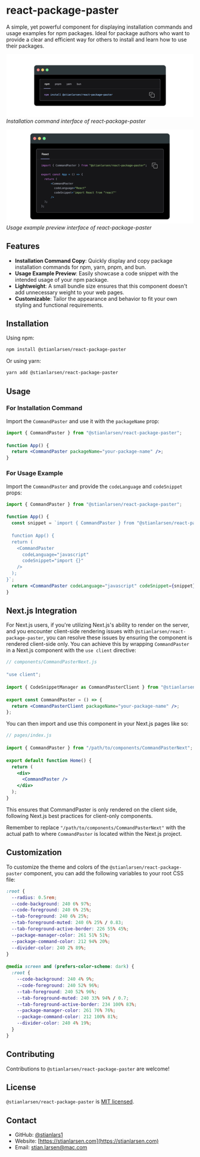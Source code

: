# react-package-paster

A simple, yet powerful component for displaying installation commands and usage examples for npm packages. Ideal for package authors who want to provide a clear and efficient way for others to install and learn how to use their packages.

![Installation Command Preview](https://github.com/Stianlars1/react-package-paster/blob/6a5955ce2dd954c06004851829502681268a07c6/images/packageManager.png)
_Installation command interface of react-package-paster_

![Usage Example Preview](https://github.com/Stianlars1/react-package-paster/blob/6a5955ce2dd954c06004851829502681268a07c6/images/codeSnippet.png)
_Usage example preview interface of react-package-paster_

## Features

- **Installation Command Copy**: Quickly display and copy package installation commands for npm, yarn, pnpm, and bun.
- **Usage Example Preview**: Easily showcase a code snippet with the intended usage of your npm package.
- **Lightweight**: A small bundle size ensures that this component doesn't add unnecessary weight to your web pages.
- **Customizable**: Tailor the appearance and behavior to fit your own styling and functional requirements.

## Installation

Using npm:

```bash
npm install @stianlarsen/react-package-paster
```

Or using yarn:

```bash
yarn add @stianlarsen/react-package-paster
```

## Usage

### For Installation Command

Import the `CommandPaster` and use it with the `packageName` prop:

```jsx
import { CommandPaster } from "@stianlarsen/react-package-paster";

function App() {
  return <CommandPaster packageName="your-package-name" />;
}
```

### For Usage Example

Import the `CommandPaster` and provide the `codeLanguage` and `codeSnippet` props:

```jsx
import { CommandPaster } from "@stianlarsen/react-package-paster";

function App() {
  const snippet = `import { CommandPaster } from "@stianlarsen/react-package-paster"

  function App() {
  return (
    <CommandPaster
      codeLanguage="javascript"
      codeSnippet="import {}"
    />
  );
}`;
  return <CommandPaster codeLanguage="javascript" codeSnippet={snippet} />;
}
```

## Next.js Integration

For Next.js users, if you're utilizing Next.js's ability to render on the server, and you encounter client-side rendering issues with `@stianlarsen/react-package-paster`, you can resolve these issues by ensuring the component is rendered client-side only. You can achieve this by wrapping `CommandPaster` in a Next.js component with the `use client` directive:

```jsx
// components/CommandPasterNext.js

"use client";

import { CodeSnippetManager as CommandPasterClient } from "@stianlarsen/react-package-paster";

export const CommandPaster = () => {
  return <CommandPasterClient packageName="your-package-name" />;
};
```

You can then import and use this component in your Next.js pages like so:

```jsx
// pages/index.js

import { CommandPaster } from "/path/to/components/CommandPasterNext";

export default function Home() {
  return (
    <div>
      <CommandPaster />
    </div>
  );
}
```

This ensures that CommandPaster is only rendered on the client side, following Next.js best practices for client-only components.

Remember to replace `"/path/to/components/CommandPasterNext"` with the actual path to where `CommandPaster` is located within the Next.js project.

## Customization

To customize the theme and colors of the `@stianlarsen/react-package-paster` component, you can add the following variables to your root CSS file:

```css
:root {
  --radius: 0.5rem;
  --code-background: 240 6% 97%;
  --code-foreground: 240 6% 25%;
  --tab-foreground: 240 6% 25%;
  --tab-foreground-muted: 240 6% 25% / 0.83;
  --tab-foreground-active-border: 226 55% 45%;
  --package-manager-color: 261 51% 51%;
  --package-command-color: 212 94% 20%;
  --divider-color: 240 2% 89%;
}

@media screen and (prefers-color-scheme: dark) {
  :root {
    --code-background: 240 4% 9%;
    --code-foreground: 240 52% 96%;
    --tab-foreground: 240 52% 96%;
    --tab-foreground-muted: 240 33% 94% / 0.7;
    --tab-foreground-active-border: 234 100% 83%;
    --package-manager-color: 261 76% 76%;
    --package-command-color: 212 100% 81%;
    --divider-color: 240 4% 19%;
  }
}
```

## Contributing

Contributions to `@stianlarsen/react-package-paster` are welcome!

## License

`@stianlarsen/react-package-paster` is [MIT licensed](./LICENSE).

## Contact

- GitHub: [@stianlars1](https://github.com/stianlars1)
- Website: [https://stianlarsen.com](https://stianlarsen.com)
- Email: [stian.larsen@mac.com](mailto:stian.larsen@mac.com)
